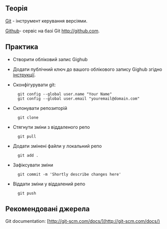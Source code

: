 ## Теорія

[Git](http://uk.wikipedia.org/wiki/Git) - інструмент керування версіями.


[Github](http://github.com)- сервіс на базі Git http://github.com.


## Практика

- Створити обліковий запис Gighub
- Додати публічний ключ до вашого облікового запису Gighub згідно [інструкції](https://help.github.com/articles/generating-ssh-keys/).
- Сконфігурувати git:

        git config --global user.name "Your Name"
        git config --global user.email "youremail@domain.com"


- Склонувати репозиторій

        git clone

- Стягнути зміни з віддаленого репо

        git pull

- Додати змінені файли у локальний репо

        git add .

- Зафіксувати зміни

        git commit -m 'Shortly describe changes here'

- Віддати зміни у віддалений репо

        git push


## Рекомендовані джерела

Git documentation: [http://git-scm.com/docs/](http://git-scm.com/docs/)